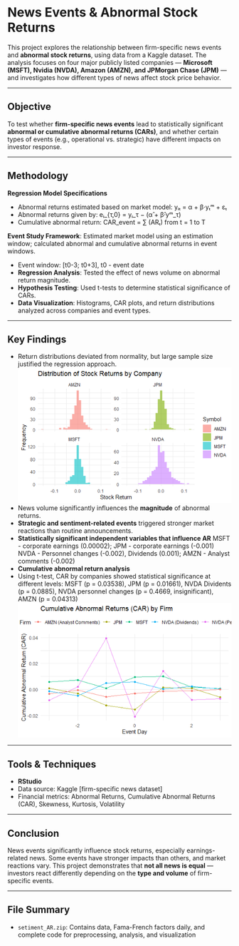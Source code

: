 # News Events & Abnormal Stock Returns


This project explores the relationship between firm-specific news events and **abnormal stock returns**, using data from a Kaggle dataset. The analysis focuses on four major publicly listed companies — **Microsoft (MSFT), Nvidia (NVDA), Amazon (AMZN), and JPMorgan Chase (JPM)** — and investigates how different types of news affect stock price behavior.

---

## Objective

To test whether **firm-specific news events** lead to statistically significant **abnormal or cumulative abnormal returns (CARs)**, and whether certain types of events (e.g., operational vs. strategic) have different impacts on investor response.

---

## Methodology

**Regression Model Specifications**
- Abnormal returns estimated based on market model: yᵢₜ = α + β·yₜᵐ + εₜ 
- Abnormal returns given by: eᵢ_{τ,0} = yᵢ_τ − (α̂ + β̂·yᵐ_τ)
- Cumulative abnormal return: CAR_event = ∑ (ARₜ)  from t = 1 to T

**Event Study Framework**: Estimated market model using an estimation window; calculated abnormal and cumulative abnormal returns in event windows.
- Event window: [t0-3; t0+3], t0 - event date
- **Regression Analysis**: Tested the effect of news volume on abnormal return magnitude.
- **Hypothesis Testing**: Used t-tests to determine statistical significance of CARs.
- **Data Visualization**: Histograms, CAR plots, and return distributions analyzed across companies and event types.

---

## Key Findings
- Return distributions deviated from normality, but large sample size justified the regression approach.
![Distribution of stock returns by company](Rplot06.png)
- News volume significantly influences the **magnitude** of abnormal returns.
- **Strategic and sentiment-related events** triggered stronger market reactions than routine announcements.
- **Statistically significant independent variables that influence AR** MSFT - corporate earnings (0.00002); JPM - corporate earnings (-0.001) NVDA - Personnel changes (-0.002), Dividends (0.001); AMZN - Analyst comments (-0.002)
- **Cumulative abnormal return analysis**
- Using t-test, CAR by companies showed statistical significance at different levels: MSFT (p = 0.03538), JPM (p = 0.01661), NVDA Dividents (p = 0.0885), NVDA personnel changes (p = 0.4669, insignificant), AMZN (p = 0.04313)
![CAR by company](Rplot.png)


---

## Tools & Techniques

- **RStudio**
- Data source: Kaggle [firm-specific news dataset]
- Financial metrics: Abnormal Returns, Cumulative Abnormal Returns (CAR), Skewness, Kurtosis, Volatility

---

## Conclusion

News events significantly influence stock returns, especially earnings-related news.
Some events have stronger impacts than others, and market reactions vary.
This project demonstrates that **not all news is equal** — investors react differently depending on the **type and volume** of firm-specific events. 

---

## File Summary

- `setiment_AR.zip`: Contains data, Fama-French factors daily, and complete code for preprocessing, analysis, and visualization


